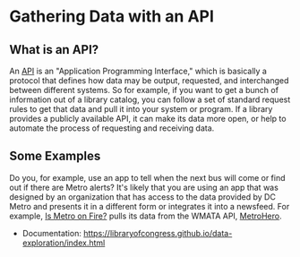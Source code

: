 # Gathering Data with an API

## What is an API?

An [API](https://en.wikipedia.org/wiki/Application_programming_interface) is an "Application Programming Interface," which is basically a protocol that defines how data may be output, requested, and interchanged between different systems. So for example, if you want to get a bunch of information out of a library catalog, you can follow a set of standard request rules to get that data and pull it into your system or program. If a library provides a publicly available API, it can make its data more open, or help to automate the process of requesting and receiving data. 

## Some Examples

Do you, for example, use an app to tell when the next bus will come or find out if there are Metro alerts? It's likely that you are using an app that was designed by an organization that has access to the data provided by DC Metro and presents it in a different form or integrates it into a newsfeed. For example, [Is Metro on Fire?](https://ismetroonfire.com/) pulls its data from the WMATA API, [MetroHero](https://dcmetrohero.com/apis).

* Documentation: https://libraryofcongress.github.io/data-exploration/index.html

